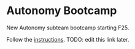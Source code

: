 # Autonomy Bootcamp

New Autonomy subteam bootcamp starting F25.

Follow the [instructions](https://uwarg-docs.atlassian.net/l/cp/hxn691Wi). TODO: edit this link later.
